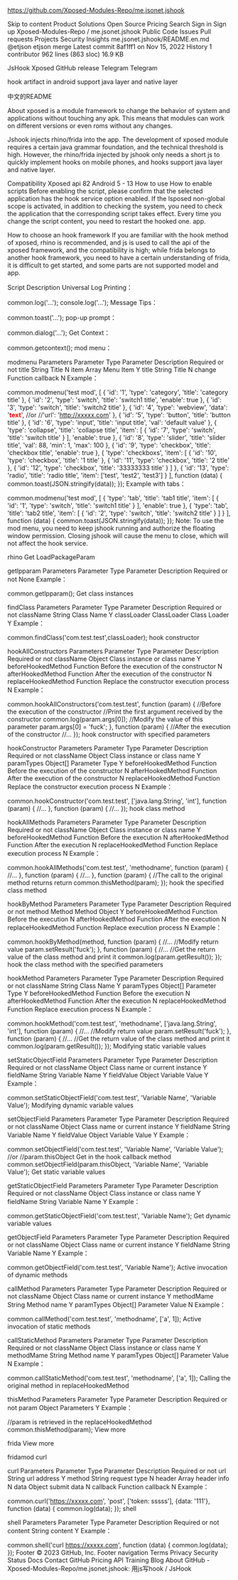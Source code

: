 


https://github.com/Xposed-Modules-Repo/me.jsonet.jshook


Skip to content
Product
Solutions
Open Source
Pricing
Search
Sign in
Sign up
Xposed-Modules-Repo
/
me.jsonet.jshook
Public
Code
Issues
Pull requests
Projects
Security
Insights
me.jsonet.jshook/README.en.md
@etjson
etjson merge
Latest commit 8af1ff1 on Nov 15, 2022
History
1 contributor
962 lines (863 sloc)  16.9 KB

JsHook
Xposed GitHub release Telegram Telegram

hook artifact in android support java layer and native layer

中文的README

About
xposed is a module framework to change the behavior of system and applications without touching any apk. This means that modules can work on different versions or even roms without any changes.

Jshook injects rhino/frida into the app. The development of xposed module requires a certain java grammar foundation, and the technical threshold is high. However, the rhino/frida injected by jshook only needs a short js to quickly implement hooks on mobile phones, and hooks support java layer and native layer.

Compatibility
Xposed api 82
Android 5 - 13
How to use
How to enable scripts
Before enabling the script, please confirm that the selected application has the hook service option enabled. If the lsposed non-global scope is activated, in addition to checking the system, you need to check the application that the corresponding script takes effect. Every time you change the script content, you need to restart the hooked one. app.

How to choose an hook framework
If you are familiar with the hook method of xposed, rhino is recommended, and js is used to call the api of the xposed framework, and the compatibility is high; while frida belongs to another hook framework, you need to have a certain understanding of frida, it is difficult to get started, and some parts are not supported model and app.

Script Description
Universal
Log Printing：

common.log('...');
console.log('...');
Message Tips：

common.toast('...');
pop-up prompt：

common.dialog('...');
Get Context：

common.getcontext();
mod menu：

modmenu
Parameters	Parameter Type	Parameter Description	Required or not
title	String	Title	N
item	Array	Menu Item	Y
title	String	Title	N
change	Function	callback	N
Example：

common.modmenu('test mod', [
{
'id': '1',
'type': 'category',
'title': 'category title'
},
{
'id': '2',
'type': 'switch',
'title': 'switch1 title',
'enable': true
},
{
'id': '3',
'type': 'switch',
'title': 'switch2 title'
},
{
'id': '4',
'type': 'webview',
'data': '<font color="red"><b>text</b></font>',
//or
//'url': 'http://xxxxx.com'
},
{
'id': '5',
'type': 'button',
'title': 'button title'
},
{
'id': '6',
'type': 'input',
'title': 'input title',
'val': 'default value'
},
{
'type': 'collapse',
'title': 'collapse title',
'item': [
{
'id': '7',
'type': 'switch',
'title': 'switch title'
}
],
'enable': true
},
{
'id': '8',
'type': 'slider',
'title': 'slider title',
'val': 88,
'min': 1,
'max': 100
},
{
'id': '9',
'type': 'checkbox',
'title': 'checkbox title',
'enable': true
},
{
'type': 'checkboxs',
'item': [
{
'id': '10',
'type': 'checkbox',
'title': '1 title'
},
{
'id': '11',
'type': 'checkbox',
'title': '2 title'
},
{
'id': '12',
'type': 'checkbox',
'title': '33333333 title'
}
]
},
{
'id': '13',
'type': 'radio',
'title': 'radio title',
'item': ['test', 'test2', 'test3']
}
], function (data) {
common.toast(JSON.stringify(data));
});
Example with tabs：

common.modmenu('test mod', [
{
'type': 'tab',
'title': 'tab1 title',
'item': [
{
'id': '1',
'type': 'switch',
'title': 'switch1 title'
}
],
'enable': true
},
{
'type': 'tab',
'title': 'tab2 title',
'item': [
{
'id': '2',
'type': 'switch',
'title': 'switch2 title'
}
]
}
], function (data) {
common.toast(JSON.stringify(data));
});
Note: To use the mod menu, you need to keep jshook running and authorize the floating window permission. Closing jshook will cause the menu to close, which will not affect the hook service.

rhino
Get LoadPackageParam

getlpparam
Parameters	Parameter Type	Parameter Description	Required or not
None
Example：

common.getlpparam();
Get class instances

findClass
Parameters	Parameter Type	Parameter Description	Required or not
className	String	Class Name	Y
classLoader	ClassLoader	Class Loader	Y
Example：

common.findClass('com.test.test',classLoader);
hook constructor

hookAllConstructors
Parameters	Parameter Type	Parameter Description	Required or not
className	Object	Class instance or class name	Y
beforeHookedMethod	Function	Before the execution of the constructor	N
afterHookedMethod	Function	After the execution of the constructor	N
replaceHookedMethod	Function	Replace the constructor execution process	N
Example：

common.hookAllConstructors('com.test.test', function (param) {
//Before the execution of the constructor
//Print the first argument received by the constructor
common.log(param.args[0]);
//Modify the value of this parameter
param.args[0] = 'fuck';
}, function (param) {
//After the execution of the constructor
//...
});
hook constructor with specified parameters

hookConstructor
Parameters	Parameter Type	Parameter Description	Required or not
className	Object	Class instance or class name	Y
paramTypes	Object[]	Parameter Type	Y
beforeHookedMethod	Function	Before the execution of the constructor	N
afterHookedMethod	Function	After the execution of the constructor	N
replaceHookedMethod	Function	Replace the constructor execution process	N
Example：

common.hookConstructor('com.test.test', ['java.lang.String', 'int'], function (param) {
//...
}, function (param) {
//...
});
hook class method

hookAllMethods
Parameters	Parameter Type	Parameter Description	Required or not
className	Object	Class instance or class name	Y
beforeHookedMethod	Function	Before the execution	N
afterHookedMethod	Function	After the execution	N
replaceHookedMethod	Function	Replace execution process	N
Example：

common.hookAllMethods('com.test.test', 'methodname', function (param) {
//...
}, function (param) {
//...
}, function (param) {
//The call to the original method returns
return common.thisMethod(param);
});
hook the specified class method

hookByMethod
Parameters	Parameter Type	Parameter Description	Required or not
method	Method	Method Object	Y
beforeHookedMethod	Function	Before the execution	N
afterHookedMethod	Function	After the execution	N
replaceHookedMethod	Function	Replace execution process	N
Example：

common.hookByMethod(method, function (param) {
//...
//Modify return value
param.setResult('fuck');
}, function (param) {
//...
//Get the return value of the class method and print it
common.log(param.getResult());
});
hook the class method with the specified parameters

hookMethod
Parameters	Parameter Type	Parameter Description	Required or not
className	String	Class Name	Y
paramTypes	Object[]	Parameter Type	Y
beforeHookedMethod	Function	Before the execution	N
afterHookedMethod	Function	After the execution	N
replaceHookedMethod	Function	Replace execution process	N
Example：

common.hookMethod('com.test.test', 'methodname', ['java.lang.String', 'int'], function (param) {
//...
//Modify return value
param.setResult('fuck');
}, function (param) {
//...
//Get the return value of the class method and print it
common.log(param.getResult());
});
Modifying static variable values

setStaticObjectField
Parameters	Parameter Type	Parameter Description	Required or not
className	Object	Class name or current instance	Y
fieldName	String	Variable Name	Y
fieldValue	Object	Variable Value	Y
Example：

common.setStaticObjectField('com.test.test', 'Variable Name', 'Variable Value');
Modifying dynamic variable values

setObjectField
Parameters	Parameter Type	Parameter Description	Required or not
className	Object	Class name or current instance	Y
fieldName	String	Variable Name	Y
fieldValue	Object	Variable Value	Y
Example：

common.setObjectField('com.test.test', 'Variable Name', 'Variable Value');
//or
//param.thisObject Get in the hook callback method
common.setObjectField(param.thisObject, 'Variable Name', 'Variable Value');
Get static variable values

getStaticObjectField
Parameters	Parameter Type	Parameter Description	Required or not
className	Object	Class instance or class name	Y
fieldName	String	Variable Name	Y
Example：

common.getStaticObjectField('com.test.test', 'Variable Name');
Get dynamic variable values

getObjectField
Parameters	Parameter Type	Parameter Description	Required or not
className	Object	Class name or current instance	Y
fieldName	String	Variable Name	Y
Example：

common.getObjectField('com.test.test', 'Variable Name');
Active invocation of dynamic methods

callMethod
Parameters	Parameter Type	Parameter Description	Required or not
className	Object	Class name or current instance	Y
methodMame	String	Method name	Y
paramTypes	Object[]	Parameter Value	N
Example：

common.callMethod('com.test.test', 'methodname', ['a', 1]);
Active invocation of static methods

callStaticMethod
Parameters	Parameter Type	Parameter Description	Required or not
className	Object	Class instance or class name	Y
methodMame	String	Method name	Y
paramTypes	Object[]	Parameter Value	N
Example：

common.callStaticMethod('com.test.test', 'methodname', ['a', 1]);
Calling the original method in replaceHookedMethod

thisMethod
Parameters	Parameter Type	Parameter Description	Required or not
param	Object	Parameters	Y
Example：

//param is retrieved in the replaceHookedMethod
common.thisMethod(param);
View more

frida
View more

fridamod
curl

curl
Parameters	Parameter Type	Parameter Description	Required or not
url	String	url address	Y
method	String	request type	N
header	Array	header info	N
data	Object	submit data	N
callback	Function	callback	N
Example：

common.curl('https://xxxxx.com', 'post', ['token: sssss'], {data: '111'}, function (data) {
common.log(data);
});
shell

shell
Parameters	Parameter Type	Parameter Description	Required or not
content	String	content	Y
Example：

common.shell('curl https://xxxxx.com', function (data) {
common.log(data);
});
Footer
© 2023 GitHub, Inc.
Footer navigation
Terms
Privacy
Security
Status
Docs
Contact GitHub
Pricing
API
Training
Blog
About
GitHub - Xposed-Modules-Repo/me.jsonet.jshook: 用js写hook / JsHook
